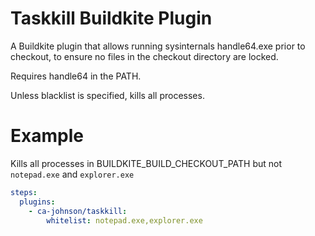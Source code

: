 # Taskkill Buildkite Plugin

A Buildkite plugin that allows running sysinternals handle64.exe prior to checkout, to ensure no files in the checkout directory are locked.

Requires handle64 in the PATH.

Unless blacklist is specified, kills all processes.

# Example

Kills all processes in BUILDKITE_BUILD_CHECKOUT_PATH but not `notepad.exe` and `explorer.exe`

```yaml
steps:
  plugins:
    - ca-johnson/taskkill:
        whitelist: notepad.exe,explorer.exe
```
